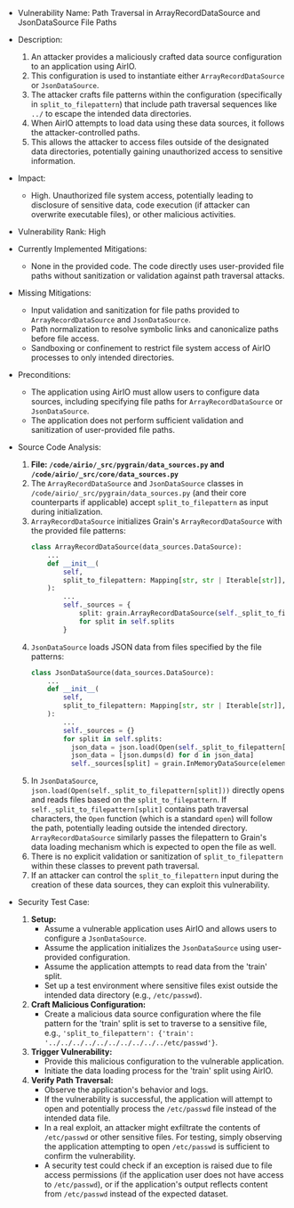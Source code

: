 - Vulnerability Name: Path Traversal in ArrayRecordDataSource and JsonDataSource File Paths
- Description:
    1. An attacker provides a maliciously crafted data source configuration to an application using AirIO.
    2. This configuration is used to instantiate either `ArrayRecordDataSource` or `JsonDataSource`.
    3. The attacker crafts file patterns within the configuration (specifically in `split_to_filepattern`) that include path traversal sequences like `../` to escape the intended data directories.
    4. When AirIO attempts to load data using these data sources, it follows the attacker-controlled paths.
    5. This allows the attacker to access files outside of the designated data directories, potentially gaining unauthorized access to sensitive information.
- Impact:
    - High. Unauthorized file system access, potentially leading to disclosure of sensitive data, code execution (if attacker can overwrite executable files), or other malicious activities.
- Vulnerability Rank: High
- Currently Implemented Mitigations:
    - None in the provided code. The code directly uses user-provided file paths without sanitization or validation against path traversal attacks.
- Missing Mitigations:
    - Input validation and sanitization for file paths provided to `ArrayRecordDataSource` and `JsonDataSource`.
    - Path normalization to resolve symbolic links and canonicalize paths before file access.
    - Sandboxing or confinement to restrict file system access of AirIO processes to only intended directories.
- Preconditions:
    - The application using AirIO must allow users to configure data sources, including specifying file paths for `ArrayRecordDataSource` or `JsonDataSource`.
    - The application does not perform sufficient validation and sanitization of user-provided file paths.
- Source Code Analysis:
    1. **File: `/code/airio/_src/pygrain/data_sources.py` and `/code/airio/_src/core/data_sources.py`**
    2. The `ArrayRecordDataSource` and `JsonDataSource` classes in `/code/airio/_src/pygrain/data_sources.py` (and their core counterparts if applicable) accept `split_to_filepattern` as input during initialization.
    3. `ArrayRecordDataSource` initializes Grain's `ArrayRecordDataSource` with the provided file patterns:
       ```python
       class ArrayRecordDataSource(data_sources.DataSource):
           ...
           def __init__(
               self,
               split_to_filepattern: Mapping[str, str | Iterable[str]],
           ):
               ...
               self._sources = {
                   split: grain.ArrayRecordDataSource(self._split_to_filepattern[split])
                   for split in self.splits
               }
       ```
    4. `JsonDataSource` loads JSON data from files specified by the file patterns:
       ```python
       class JsonDataSource(data_sources.DataSource):
           ...
           def __init__(
               self,
               split_to_filepattern: Mapping[str, str | Iterable[str]],
           ):
               ...
               self._sources = {}
               for split in self.splits:
                 json_data = json.load(Open(self._split_to_filepattern[split])) # Potential vulnerability here
                 json_data = [json.dumps(d) for d in json_data]
                 self._sources[split] = grain.InMemoryDataSource(elements=json_data)
       ```
    5. In `JsonDataSource`, `json.load(Open(self._split_to_filepattern[split]))` directly opens and reads files based on the `split_to_filepattern`. If `self._split_to_filepattern[split]` contains path traversal characters, the `Open` function (which is a standard `open`) will follow the path, potentially leading outside the intended directory. `ArrayRecordDataSource` similarly passes the filepattern to Grain's data loading mechanism which is expected to open the file as well.
    6. There is no explicit validation or sanitization of `split_to_filepattern` within these classes to prevent path traversal.
    7. If an attacker can control the `split_to_filepattern` input during the creation of these data sources, they can exploit this vulnerability.

- Security Test Case:
    1. **Setup:**
        - Assume a vulnerable application uses AirIO and allows users to configure a `JsonDataSource`.
        - Assume the application initializes the `JsonDataSource` using user-provided configuration.
        - Assume the application attempts to read data from the 'train' split.
        - Set up a test environment where sensitive files exist outside the intended data directory (e.g., `/etc/passwd`).
    2. **Craft Malicious Configuration:**
        - Create a malicious data source configuration where the file pattern for the 'train' split is set to traverse to a sensitive file, e.g., `'split_to_filepattern': {'train': '../../../../../../../../../../etc/passwd'}`.
    3. **Trigger Vulnerability:**
        - Provide this malicious configuration to the vulnerable application.
        - Initiate the data loading process for the 'train' split using AirIO.
    4. **Verify Path Traversal:**
        - Observe the application's behavior and logs.
        - If the vulnerability is successful, the application will attempt to open and potentially process the `/etc/passwd` file instead of the intended data file.
        - In a real exploit, an attacker might exfiltrate the contents of `/etc/passwd` or other sensitive files. For testing, simply observing the application attempting to open `/etc/passwd` is sufficient to confirm the vulnerability.
        - A security test could check if an exception is raised due to file access permissions (if the application user does not have access to `/etc/passwd`), or if the application's output reflects content from `/etc/passwd` instead of the expected dataset.